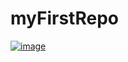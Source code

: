 # myFirstRepo
[![image](https://first-gt.com/wp-content/uploads/2021/05/lamborghini-aventador-svj.jpg)](https://www.youtube.com/watch?v=aLri1cGY4-Q)
##

